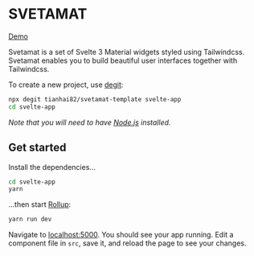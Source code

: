# SVETAMAT
[Demo](https://tianhai82.github.io/svetamat/)

Svetamat is a set of Svelte 3 Material widgets styled using Tailwindcss. Svetamat enables you to build beautiful user interfaces together with Tailwindcss.

To create a new project, use [degit](https://github.com/Rich-Harris/degit):

```bash
npx degit tianhai82/svetamat-template svelte-app
cd svelte-app
```

_Note that you will need to have [Node.js](https://nodejs.org) installed._

## Get started

Install the dependencies...

```bash
cd svelte-app
yarn
```

...then start [Rollup](https://rollupjs.org):

```bash
yarn run dev
```

Navigate to [localhost:5000](http://localhost:5000). You should see your app running. Edit a component file in `src`, save it, and reload the page to see your changes.
